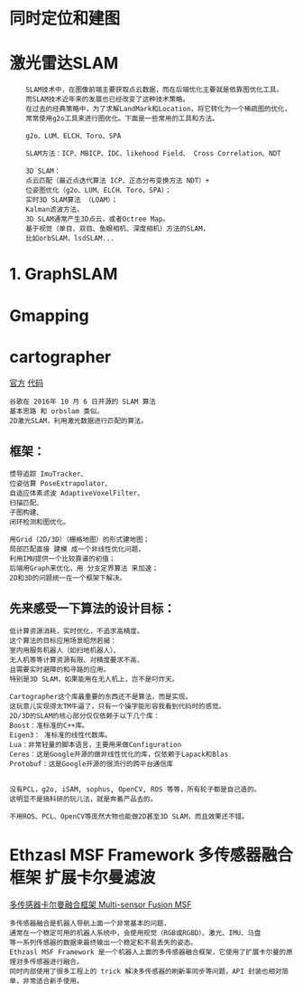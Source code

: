 # 同时定位和建图
# 激光雷达SLAM
        SLAM技术中，在图像前端主要获取点云数据，而在后端优化主要就是依靠图优化工具。
        而SLAM技术近年来的发展也已经改变了这种技术策略。
        在过去的经典策略中，为了求解LandMark和Location，将它转化为一个稀疏图的优化，
        常常使用g2o工具来进行图优化。下面是一些常用的工具和方法。

        g2o、LUM、ELCH、Toro、SPA

        SLAM方法：ICP、MBICP、IDC、likehood Field、 Cross Correlation、NDT

        3D SLAM：
        点云匹配（最近点迭代算法 ICP、正态分布变换方法 NDT）+
        位姿图优化（g2o、LUM、ELCH、Toro、SPA）；
        实时3D SLAM算法 （LOAM）；
        Kalman滤波方法。
        3D SLAM通常产生3D点云，或者Octree Map。
        基于视觉（单目、双目、鱼眼相机、深度相机）方法的SLAM，
        比如orbSLAM，lsdSLAM...



# 1. GraphSLAM

# Gmapping

# cartographer
[官方](https://google-cartographer-ros.readthedocs.io/en/latest/tuning.html)
[代码](https://github.com/hitcm/cartographer)

    谷歌在 2016年 10 月 6 日开源的 SLAM 算法
    基本思路 和 orbslam 类似。
    2D激光SLAM，利用激光数据进行匹配的算法。
    
## 框架：
    惯导追踪 ImuTracker、
    位姿估算 PoseExtrapolator、
    自适应体素滤波 AdaptiveVoxelFilter、
    扫描匹配、
    子图构建、
    闭环检测和图优化。

    用Grid（2D/3D）（栅格地图）的形式建地图；
    局部匹配直接 建模 成一个非线性优化问题，
    利用IMU提供一个比较靠谱的初值；
    后端用Graph来优化，用 分支定界算法 来加速；
    2D和3D的问题统一在一个框架下解决。

## 先来感受一下算法的设计目标：
    低计算资源消耗，实时优化，不追求高精度。
    这个算法的目标应用场景昭然若揭：
    室内用服务机器人（如扫地机器人）、
    无人机等等计算资源有限、对精度要求不高、
    且需要实时避障的和寻路的应用。
    特别是3D SLAM，如果能用在无人机上，岂不是叼炸天。

    Cartographer这个库最重要的东西还不是算法，而是实现。
    这玩意儿实现得太TM牛逼了，只有一个操字能形容我看到代码时的感觉。
    2D/3D的SLAM的核心部分仅仅依赖于以下几个库：
    Boost：准标准的C++库。
    Eigen3： 准标准的线性代数库。
    Lua：非常轻量的脚本语言，主要用来做Configuration
    Ceres：这是Google开源的做非线性优化的库，仅依赖于Lapack和Blas
    Protobuf：这是Google开源的很流行的跨平台通信库


    没有PCL，g2o, iSAM, sophus, OpenCV, ROS 等等，所有轮子都是自己造的。
    这明显不是搞科研的玩儿法，就是奔着产品去的。

    不用ROS、PCL、OpenCV等庞然大物也能做2D甚至3D SLAM，而且效果还不错。
    
# Ethzasl MSF Framework 多传感器融合框架 扩展卡尔曼滤波
[多传感器卡尔曼融合框架 Multi-sensor Fusion MSF](http://wiki.ros.org/ethzasl_sensor_fusion/Tutorials/Introductory%20Tutorial%20for%20Multi-Sensor%20Fusion%20Framework)

    多传感器融合是机器人导航上面一个非常基本的问题，
    通常在一个稳定可用的机器人系统中，会使用视觉（RGB或RGBD）、激光、IMU、马盘
    等一系列传感器的数据来最终输出一个稳定和不易丢失的姿态。
    Ethzasl MSF Framework 是一个机器人上面的多传感器融合框架，它使用了扩展卡尔曼的原理对多传感器进行融合。
    同时内部使用了很多工程上的 trick 解决多传感器的刷新率同步等问题，API 封装也相对简单，非常适合新手使用。
